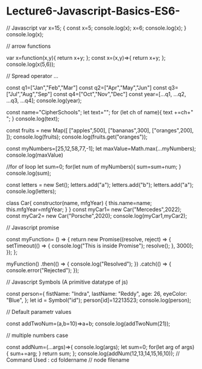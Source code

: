 # Lecture6-Javascript-Basics-ES6-
// Javascript
var x=15; 
{
    const x=5;
    console.log(x);
    x=6;
    console.log(x);
}
console.log(x);

// arrow functions

var x=function(x,y){
    return x+y;
};
const x=(x,y)=>{
    return x+y;
};
console.log(x(5,6));

// Spread operator ...

const q1=["Jan","Feb","Mar"]
const q2=["Apr","May","Jun"]
const q3=["Jul","Aug","Sep"]
const q4=["Oct","Nov","Dec"]
const year=[...q1, ...q2, ...q3, ...q4];
console.log(year);

const name="CipherSchools";
let text="";
for (let ch of name){
    text +=ch+" ";
}
console.log(text);

const fruits = new Map([
    ["apples",500],
    ["bananas",300],
    ["oranges",200],
]);
console.log(fruits);
console.log(fruits.get("oranges"));

const myNumbers=[25,12,58,77,-1];
let maxValue=Math.max(...myNumbers);
console.log(maxValue)

//for of loop
let sum=0;
for(let num of myNumbers){
    sum=sum+num;
}
console.log(sum);

const letters = new Set();
letters.add("a");
letters.add("b");
letters.add("a");
console.log(letters);

class Car{
    constructor(name, mfgYear) {
        this.name=name;
        this.mfgYear=mfgYear;
    }
}
const myCar1= new Car("Mercedes",2022);
const myCar2= new Car("Porsche",2020);
console.log(myCar1,myCar2);

// Javascript promise

const myFunction= () => {
return new Promise((resolve, reject) => {
    setTimeout(() => {
        console.log("This is inside Promise");
        resolve();
    }, 3000);
    });
};

myFunction()
.then(() => {
    console.log("Resolved");
})
.catch(() => {
    console.error("Rejected");
});

// Javascript Symbols (A primitive datatype of js)

const person={
    fistName: "Indra",
    lastName: "Reddy",
    age: 26,
    eyeColor: "Blue",
};
let id = Symbol("id");
person[id]=12213523;
console.log(person);

// Default parametr values

const addTwoNum=(a,b=10)=>a+b;
console.log(addTwoNum(21));

// multiple numbers case

const addNum=(...args)=>{
console.log(args);
let sum=0;
for(let arg of args){
    sum+=arg;
}
return sum;
};
console.log(addNum(12,13,14,15,16,10));
// Command Used : cd foldername
// node filename
